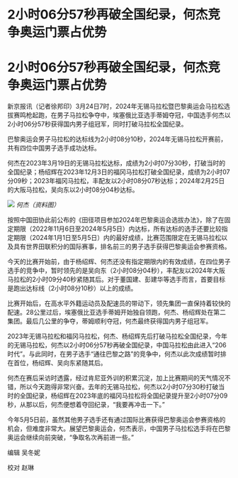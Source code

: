# 2小时06分57秒再破全国纪录，何杰竞争奥运门票占优势

# 2小时06分57秒再破全国纪录，何杰竞争奥运门票占优势

新京报讯（记者徐邦印）3月24日7时，2024年无锡马拉松暨巴黎奥运会马拉松选拔赛鸣枪起跑，在男子马拉松争夺中，埃塞俄比亚选手蒂姆夺冠，中国选手何杰以2小时06分57秒获得国内男子组冠军，同时打破马拉松全国纪录。

巴黎奥运会男子马拉松的达标线为2小时08分10秒，2024年无锡马拉松开赛前，共有四位中国男子选手成功达标。

何杰在2023年3月19日的无锡马拉松达标，成绩为2小时07分30秒，打破当时的全国纪录；杨绍辉在2023年12月3日的福冈马拉松打破全国纪录，成绩为2小时07分09秒；2023年福冈马拉松，丰配友以2小时08分07秒达标；2024年2月25日的大阪马拉松，吴向东以2小时08分04秒达标。

![](https://inews.gtimg.com/news_bt/OMBGFve00b6RPkJK9ua2VEOjGlW2bTCTmv449GWkrw9OIAA/1000)
_何杰（资料图）_

按照中国田协此前公布的《田径项目参加2024年巴黎奥运会选拔办法》，除了在固定期限（2022年11月6日至2024年5月5日）内达标，所有达标的选手还要比较指定期限（2024年1月1日至5月5日）内的最好成绩，比赛范围限定在无锡马拉松以及具有世界田联积分的国际赛事，排名前三的男子选手获得巴黎奥运会参赛资格。

今天的比赛开始前，由于杨绍辉、何杰还没有指定期限内的有效成绩，在四位男子选手的竞争中，暂时领先的是吴向东（2小时08分04秒），丰配友以2024年大阪马拉松的2小时09分40秒紧随其后。对于董国建、彭建华等选手而言，首要目标是跑出达标线（2小时08分10秒）以上的成绩。

比赛开始后，在高水平外籍运动员及配速员的带动下，领先集团一直保持着较快的配速。28公里过后，埃塞俄比亚选手蒂姆开始独自领跑，何杰、杨绍辉处在第二集团。最后几公里的争夺，蒂姆顺利夺冠，何杰最终获得国内男子组冠军。

2023年无锡马拉松和福冈马拉松，何杰、杨绍辉先后打破马拉松全国纪录，今年的无锡马拉松，何杰以2小时06分57秒再破全国纪录，中国马拉松由此进入“206时代”。与此同时，在男子选手“通往巴黎之路”的竞争中，何杰以此次成绩暂时排在首位，杨绍辉、吴向东紧随其后。

何杰在赛后采访时透露，经过肯尼亚外训的积累沉淀，加上比赛期间的天气情况不错，所以今天跑得非常兴奋。去年的无锡马拉松，何杰以2小时07分30秒打破当时的全国纪录，杨绍辉在2023年底的福冈马拉松将全国纪录提升至2小时07分09秒，从那以后，何杰便想着夺回纪录，“我要再冲击一下。”

今年5月5日前，虽然其他男子选手还有通过国际比赛获得巴黎奥运会参赛资格的机会，但难度非常大。展望巴黎奥运会，何杰表示，中国男子马拉松选手将在巴黎奥运会继续向前突破，“争取名次再前进一些。”

编辑 吴冬妮

校对 赵琳

